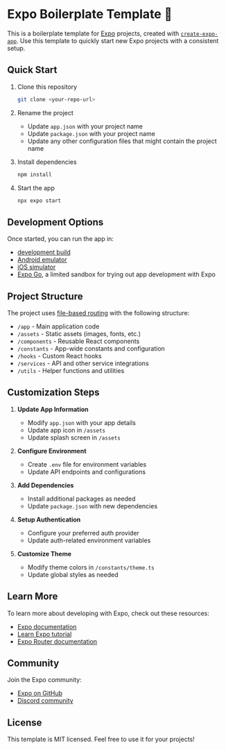 # Expo Boilerplate Template 🚀

This is a boilerplate template for [Expo](https://expo.dev) projects, created with [`create-expo-app`](https://www.npmjs.com/package/create-expo-app). Use this template to quickly start new Expo projects with a consistent setup.

## Quick Start

1. Clone this repository
   ```bash
   git clone <your-repo-url>
   ```

2. Rename the project
   - Update `app.json` with your project name
   - Update `package.json` with your project name
   - Update any other configuration files that might contain the project name

3. Install dependencies
   ```bash
   npm install
   ```

4. Start the app
   ```bash
   npx expo start
   ```

## Development Options

Once started, you can run the app in:
- [development build](https://docs.expo.dev/develop/development-builds/introduction/)
- [Android emulator](https://docs.expo.dev/workflow/android-studio-emulator/)
- [iOS simulator](https://docs.expo.dev/workflow/ios-simulator/)
- [Expo Go](https://expo.dev/go), a limited sandbox for trying out app development with Expo

## Project Structure

The project uses [file-based routing](https://docs.expo.dev/router/introduction) with the following structure:
- `/app` - Main application code
- `/assets` - Static assets (images, fonts, etc.)
- `/components` - Reusable React components
- `/constants` - App-wide constants and configuration
- `/hooks` - Custom React hooks
- `/services` - API and other service integrations
- `/utils` - Helper functions and utilities

## Customization Steps

1. **Update App Information**
   - Modify `app.json` with your app details
   - Update app icon in `/assets`
   - Update splash screen in `/assets`

2. **Configure Environment**
   - Create `.env` file for environment variables
   - Update API endpoints and configurations

3. **Add Dependencies**
   - Install additional packages as needed
   - Update `package.json` with new dependencies

4. **Setup Authentication**
   - Configure your preferred auth provider
   - Update auth-related environment variables

5. **Customize Theme**
   - Modify theme colors in `/constants/theme.ts`
   - Update global styles as needed

## Learn More

To learn more about developing with Expo, check out these resources:
- [Expo documentation](https://docs.expo.dev/)
- [Learn Expo tutorial](https://docs.expo.dev/tutorial/introduction/)
- [Expo Router documentation](https://docs.expo.dev/router/introduction/)

## Community

Join the Expo community:
- [Expo on GitHub](https://github.com/expo/expo)
- [Discord community](https://chat.expo.dev)

## License

This template is MIT licensed. Feel free to use it for your projects!
